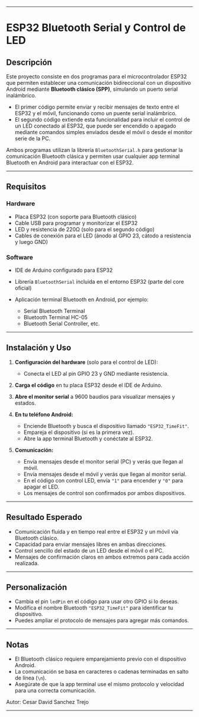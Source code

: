 
---

# ESP32 Bluetooth Serial y Control de LED

## Descripción

Este proyecto consiste en dos programas para el microcontrolador ESP32 que permiten establecer una comunicación bidireccional con un dispositivo Android mediante **Bluetooth clásico (SPP)**, simulando un puerto serial inalámbrico.

* El primer código permite enviar y recibir mensajes de texto entre el ESP32 y el móvil, funcionando como un puente serial inalámbrico.
* El segundo código extiende esta funcionalidad para incluir el control de un LED conectado al ESP32, que puede ser encendido o apagado mediante comandos simples enviados desde el móvil o desde el monitor serie de la PC.

Ambos programas utilizan la librería `BluetoothSerial.h` para gestionar la comunicación Bluetooth clásica y permiten usar cualquier app terminal Bluetooth en Android para interactuar con el ESP32.

---

## Requisitos

### Hardware

* Placa ESP32 (con soporte para Bluetooth clásico)
* Cable USB para programar y monitorizar el ESP32
* LED y resistencia de 220Ω (solo para el segundo código)
* Cables de conexión para el LED (ánodo al GPIO 23, cátodo a resistencia y luego GND)

### Software

* IDE de Arduino configurado para ESP32
* Librería `BluetoothSerial` incluida en el entorno ESP32 (parte del core oficial)
* Aplicación terminal Bluetooth en Android, por ejemplo:

  * Serial Bluetooth Terminal
  * Bluetooth Terminal HC-05
  * Bluetooth Serial Controller, etc.

---

## Instalación y Uso

1. **Configuración del hardware** (solo para el control de LED):

   * Conecta el LED al pin GPIO 23 y GND mediante resistencia.
2. **Carga el código** en tu placa ESP32 desde el IDE de Arduino.
3. **Abre el monitor serial** a 9600 baudios para visualizar mensajes y estados.
4. **En tu teléfono Android:**

   * Enciende Bluetooth y busca el dispositivo llamado `"ESP32_TimeFit"`.
   * Empareja el dispositivo (si es la primera vez).
   * Abre la app terminal Bluetooth y conéctate al ESP32.
5. **Comunicación:**

   * Envía mensajes desde el monitor serial (PC) y verás que llegan al móvil.
   * Envía mensajes desde el móvil y verás que llegan al monitor serial.
   * En el código con control LED, envía `"1"` para encender y `"0"` para apagar el LED.
   * Los mensajes de control son confirmados por ambos dispositivos.

---

## Resultado Esperado

* Comunicación fluida y en tiempo real entre el ESP32 y un móvil vía Bluetooth clásico.
* Capacidad para enviar mensajes libres en ambas direcciones.
* Control sencillo del estado de un LED desde el móvil o el PC.
* Mensajes de confirmación claros en ambos extremos para cada acción realizada.

---

## Personalización

* Cambia el pin `ledPin` en el código para usar otro GPIO si lo deseas.
* Modifica el nombre Bluetooth `"ESP32_TimeFit"` para identificar tu dispositivo.
* Puedes ampliar el protocolo de mensajes para agregar más comandos.

---

## Notas

* El Bluetooth clásico requiere emparejamiento previo con el dispositivo Android.
* La comunicación se basa en caracteres o cadenas terminadas en salto de línea (`\n`).
* Asegúrate de que la app terminal use el mismo protocolo y velocidad para una correcta comunicación.

Autor: Cesar David Sanchez Trejo

---
